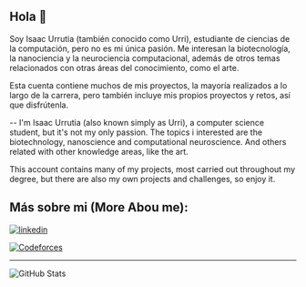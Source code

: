 
## Hola 🌱

Soy Isaac Urrutia (también conocido como Urri), estudiante de ciencias de la computación, pero no es mi única pasión.
Me interesan la biotecnología, la nanociencia y la neurociencia computacional, además de otros temas relacionados con otras áreas del conocimiento, como el arte.

Esta cuenta contiene muchos de mis proyectos, la mayoría realizados a lo largo de la carrera, pero también incluye mis propios proyectos y retos, así que disfrútenla.

--
I'm Isaac Urrutia (also known simply as Urri), a computer science student, but it's not my only passion.
The topics i interested are the biotechnology, nanoscience and computational neuroscience. And others related with other knowledge areas, like the art.

This account contains many of my projects, most carried out throughout my degree, but there are also my own projects and challenges, so enjoy it.

## Más sobre mi (More Abou me):

[![linkedin](https://img.shields.io/badge/linkedin-0A66C2?style=for-the-badge&logo=linkedin&logoColor=white)](https://www.linkedin.com/in/isaac-urrutia) 

[![Codeforces](https://img.shields.io/badge/Codeforces-1F8ACB?style=for-the-badge&logo=codeforces&logoColor=white)](https://codeforces.com/profile/Urri)

---

![GitHub Stats](https://github-readme-stats.vercel.app/api?username=UrriIsa&show_icons=true&theme=radical&bg_color=FFFFFF&title_color=75845D&text_color=000000&border_color=748F6E&icon_color=748F6E)


